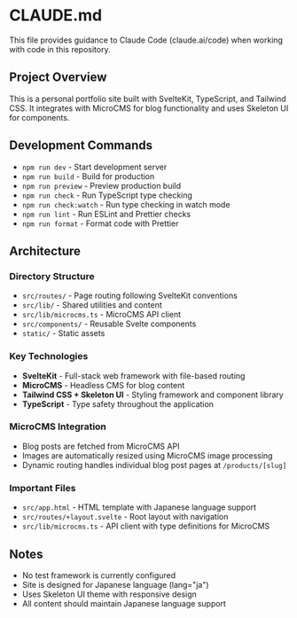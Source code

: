 # CLAUDE.md

This file provides guidance to Claude Code (claude.ai/code) when working with code in this repository.

## Project Overview

This is a personal portfolio site built with SvelteKit, TypeScript, and Tailwind CSS. It integrates with MicroCMS for blog functionality and uses Skeleton UI for components.

## Development Commands

- `npm run dev` - Start development server
- `npm run build` - Build for production
- `npm run preview` - Preview production build
- `npm run check` - Run TypeScript type checking
- `npm run check:watch` - Run type checking in watch mode
- `npm run lint` - Run ESLint and Prettier checks
- `npm run format` - Format code with Prettier

## Architecture

### Directory Structure
- `src/routes/` - Page routing following SvelteKit conventions
- `src/lib/` - Shared utilities and content
- `src/lib/microcms.ts` - MicroCMS API client
- `src/components/` - Reusable Svelte components
- `static/` - Static assets

### Key Technologies
- **SvelteKit** - Full-stack web framework with file-based routing
- **MicroCMS** - Headless CMS for blog content
- **Tailwind CSS + Skeleton UI** - Styling framework and component library
- **TypeScript** - Type safety throughout the application

### MicroCMS Integration
- Blog posts are fetched from MicroCMS API
- Images are automatically resized using MicroCMS image processing
- Dynamic routing handles individual blog post pages at `/products/[slug]`

### Important Files
- `src/app.html` - HTML template with Japanese language support
- `src/routes/+layout.svelte` - Root layout with navigation
- `src/lib/microcms.ts` - API client with type definitions for MicroCMS

## Notes

- No test framework is currently configured
- Site is designed for Japanese language (lang="ja")
- Uses Skeleton UI theme with responsive design
- All content should maintain Japanese language support